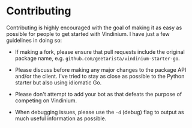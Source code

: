 # Contributing

Contributing is highly encouraged with the goal of making it as easy as possible for people to get started with Vindinium. I have just a few guidelines in doing so:

* If making a fork, please ensure that pull requests include the original package name, e.g. `github.com/geetarista/vindinium-starter-go`.

* Please discuss before making any major changes to the package API and/or the client. I've tried to stay as close as possible to the Python starter but also using idiomatic Go.

* Please don't attempt to add your bot as that defeats the purpose of competing on Vindinium.

* When debugging issues, please use the `-d` (debug) flag to output as much useful information as possible.
